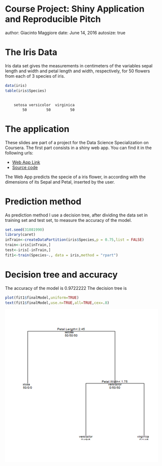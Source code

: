 Course Project: Shiny Application and Reproducible Pitch
========================================================
author: Giacinto Maggiore
date:   June 14, 2016
autosize: true

The Iris Data
========================================================

Iris data set gives the measurements in centimeters of the variables sepal length and width and petal length and width, respectively, for 50 flowers from each of 3 species of iris.


```r
data(iris)
table(iris$Species)
```

```

    setosa versicolor  virginica 
        50         50         50 
```

The application
========================================================
These slides are part of a project for the Data Science Specialization on Coursera. The  first part consists in a shiny web app. You can find it in the following urls:
- [Web App Link](http://ciao.it)
- [Source code](http://ciao.it)

The Web App predicts the specie of a iris flower, in according with the dimensions of its Sepal and Petal, inserted by the user. 

Prediction method
========================================================

As prediction method I use a decision tree, after dividing the data set in training set and test set, to measure the accuracy of the model. 

```r
set.seed(31081990)
library(caret)
inTrain<-createDataPartition(iris$Species,p = 0.75,list = FALSE)
train<-iris[inTrain,]
test<-iris[-inTrain,]
fit1<-train(Species~., data = iris,method = "rpart")
```
Decision tree and accuracy
========================================================

The accuracy of the model is 0.9722222
The decision tree is

```r
plot(fit1$finalModel,uniform=TRUE)
text(fit1$finalModel,use.n=TRUE,all=TRUE,cex=.8)
```

<img src="presentazione-figure/unnamed-chunk-3-1.png" title="plot of chunk unnamed-chunk-3" alt="plot of chunk unnamed-chunk-3" style="display: block; margin: auto;" />


